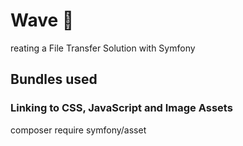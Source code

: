 # Wave :whale2:
reating a File Transfer Solution with Symfony

## Bundles used
### Linking to CSS, JavaScript and Image Assets
composer require symfony/asset
